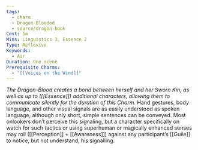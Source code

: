 ```yaml
---
tags:
  - charm
  - Dragon-Blooded
  - source/dragon-book
Cost: 5m
Mins: Linguistics 3, Essence 2
Type: Reflexive
Keywords:
  - Air
Duration: One scene
Prerequisite Charms:
  - "[[Voices on the Wind]]"
---
```

*The Dragon-Blood creates a bond between herself and her Sworn Kin, as well as up to ([[Essence]]) additional characters, allowing them to communicate silently for the duration of this Charm.*
Hand gestures, body language, and other visual signals are as easily understood as spoken language, although only short, simple sentences can be conveyed. Most onlookers don’t perceive this signaling, but a character specifically on watch for such tactics or using superhuman or magically enhanced senses may roll ([[Perception]] + [[Awareness]]) against any participant’s [[Guile]] to notice, but not understand, his signalling.